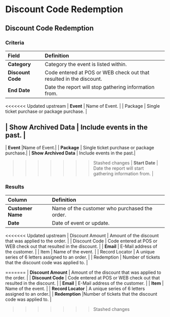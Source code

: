 # Discount Code Redemption

## Discount Code Redemption

### Criteria

| **Field** | **Definition** |
| :--- | :--- |
| **Category** | Category the event is listed within. |
| **Discount Code** | Code entered at POS or WEB check out that resulted in the discount. |
| **End Date** | Date the report will stop gathering information from. |

&lt;&lt;&lt;&lt;&lt;&lt;&lt; Updated upstream \| **Event** \| Name of Event. \| \| Package \| Single ticket purchase or package purchase. \|

## \| Show Archived Data \| Include events in the past. \|

\| **Event** \|Name of Event.\| \| **Package** \| Single ticket purchase or package purchase.\| \| **Show Archived Data** \| Include events in the past.\|

> > > > > > > Stashed changes \| **Start Date** \| Date the report will start gathering information from. \|

### Results

| **Column** | **Definition** |
| :--- | :--- |
| **Customer Name** | Name of the customer who purchased the order. |
| **Date** | Date of event or update. |

&lt;&lt;&lt;&lt;&lt;&lt;&lt; Updated upstream \| Discount Amount \| Amount of the discount that was applied to the order. \| \| Discount Code \| Code entered at POS or WEB check out that resulted in the discount. \| \| **Email** \| E-Mail address of the customer. \| \| Item \| Name of the event. \| \| Record Locator \| A unique series of 6 letters assigned to an order. \| \| Redemption \| Number of tickets that the discount code was applied to. \|

======= \| **Discount Amount** \| Amount of the discount that was applied to the order. \| \| **Discount Code** \| Code entered at POS or WEB check out that resulted in the discount. \| \| **Email** \| E-Mail address of the customer. \| \| **Item** \| Name of the event. \| \| **Record Locator** \| A unique series of 6 letters assigned to an order.\| \| **Redemption** \|Number of tickets that the discount code was applied to. \|

> > > > > > > Stashed changes

